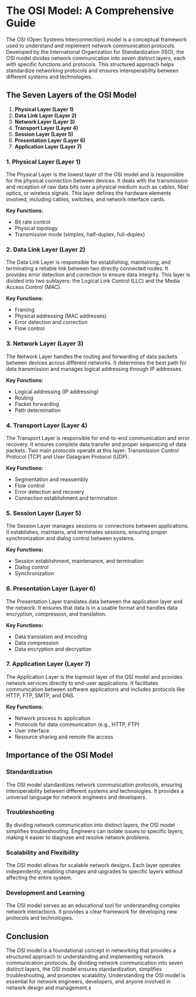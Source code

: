 # The OSI Model: A Comprehensive Guide

The OSI (Open Systems Interconnection) model is a conceptual framework used to understand and implement network communication protocols. Developed by the International Organization for Standardization (ISO), the OSI model divides network communication into seven distinct layers, each with specific functions and protocols. This structured approach helps standardize networking protocols and ensures interoperability between different systems and technologies.

## The Seven Layers of the OSI Model

1. **Physical Layer (Layer 1)**
2. **Data Link Layer (Layer 2)**
3. **Network Layer (Layer 3)**
4. **Transport Layer (Layer 4)**
5. **Session Layer (Layer 5)**
6. **Presentation Layer (Layer 6)**
7. **Application Layer (Layer 7)**

### 1. Physical Layer (Layer 1)
The Physical Layer is the lowest layer of the OSI model and is responsible for the physical connection between devices. It deals with the transmission and reception of raw data bits over a physical medium such as cables, fiber optics, or wireless signals. This layer defines the hardware elements involved, including cables, switches, and network interface cards.

**Key Functions:**
- Bit rate control
- Physical topology
- Transmission mode (simplex, half-duplex, full-duplex)

### 2. Data Link Layer (Layer 2)
The Data Link Layer is responsible for establishing, maintaining, and terminating a reliable link between two directly connected nodes. It provides error detection and correction to ensure data integrity. This layer is divided into two sublayers: the Logical Link Control (LLC) and the Media Access Control (MAC).

**Key Functions:**
- Framing
- Physical addressing (MAC addresses)
- Error detection and correction
- Flow control

### 3. Network Layer (Layer 3)
The Network Layer handles the routing and forwarding of data packets between devices across different networks. It determines the best path for data transmission and manages logical addressing through IP addresses.

**Key Functions:**
- Logical addressing (IP addressing)
- Routing
- Packet forwarding
- Path determination

### 4. Transport Layer (Layer 4)
The Transport Layer is responsible for end-to-end communication and error recovery. It ensures complete data transfer and proper sequencing of data packets. Two main protocols operate at this layer: Transmission Control Protocol (TCP) and User Datagram Protocol (UDP).

**Key Functions:**
- Segmentation and reassembly
- Flow control
- Error detection and recovery
- Connection establishment and termination

### 5. Session Layer (Layer 5)
The Session Layer manages sessions or connections between applications. It establishes, maintains, and terminates sessions, ensuring proper synchronization and dialog control between systems.

**Key Functions:**
- Session establishment, maintenance, and termination
- Dialog control
- Synchronization

### 6. Presentation Layer (Layer 6)
The Presentation Layer translates data between the application layer and the network. It ensures that data is in a usable format and handles data encryption, compression, and translation.

**Key Functions:**
- Data translation and encoding
- Data compression
- Data encryption and decryption

### 7. Application Layer (Layer 7)
The Application Layer is the topmost layer of the OSI model and provides network services directly to end-user applications. It facilitates communication between software applications and includes protocols like HTTP, FTP, SMTP, and DNS.

**Key Functions:**
- Network process to application
- Protocols for data communication (e.g., HTTP, FTP)
- User interface
- Resource sharing and remote file access

## Importance of the OSI Model

### Standardization
The OSI model standardizes network communication protocols, ensuring interoperability between different systems and technologies. It provides a universal language for network engineers and developers.

### Troubleshooting
By dividing network communication into distinct layers, the OSI model simplifies troubleshooting. Engineers can isolate issues to specific layers, making it easier to diagnose and resolve network problems.

### Scalability and Flexibility
The OSI model allows for scalable network designs. Each layer operates independently, enabling changes and upgrades to specific layers without affecting the entire system.

### Development and Learning
The OSI model serves as an educational tool for understanding complex network interactions. It provides a clear framework for developing new protocols and technologies.

## Conclusion
The OSI model is a foundational concept in networking that provides a structured approach to understanding and implementing network communication protocols. By dividing network communication into seven distinct layers, the OSI model ensures standardization, simplifies troubleshooting, and promotes scalability. Understanding the OSI model is essential for network engineers, developers, and anyone involved in network design and management.s